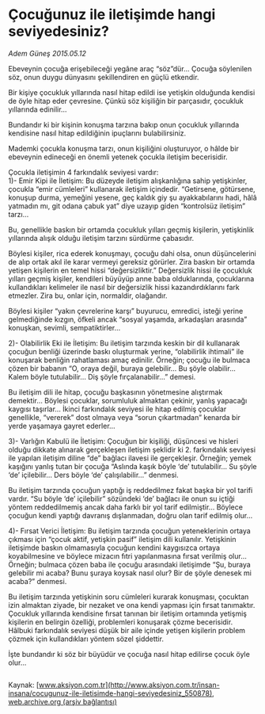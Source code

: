 # Çocuğunuz ile iletişimde hangi seviyedesiniz?

*Adem Güneş 2015.05.12*

<div class="pNewsDetailMainContent" itemprop="articleBody">
 <p>
  Ebeveynin çocuğa erişebileceği yegâne araç “söz”dür… Çocuğa söylenilen söz, onun duygu dünyasını şekillendiren en güçlü etkendir.
 </p>
 <p>
  Bir kişiye çocukluk yıllarında nasıl hitap edildi ise yetişkin olduğunda kendisi de öyle hitap eder çevresine. Çünkü söz kişiliğin bir parçasıdır, çocukluk yıllarında edinilir…
 </p>
 <p>
  Bundandır ki bir kişinin konuşma tarzına bakıp onun çocukluk yıllarında kendisine nasıl hitap edildiğinin ipuçlarını bulabilirsiniz.
 </p>
 <p>
  Mademki çocukla konuşma tarzı, onun kişiliğini oluşturuyor, o hâlde bir ebeveynin edineceği en önemli yetenek çocukla iletişim becerisidir.
 </p>
 <p>
  Çocukla iletişimin 4 farkındalık seviyesi vardır:
  <br>
   1)- Emir Kipi ile İletişim: Bu düzeyde iletişim alışkanlığına sahip yetişkinler, çocukla “emir cümleleri” kullanarak iletişim içindedir. “Getirsene, götürsene, konuşup durma, yemeğini yesene, geç kaldık giy şu ayakkabılarını hadi, hâlâ yatmadın mı, git odana çabuk yat” diye uzayıp giden “kontrolsüz iletişim” tarzı…
  </br>
 </p>
 <p>
  Bu, genellikle baskın bir ortamda çocukluk yılları geçmiş kişilerin, yetişkinlik yıllarında alışık olduğu iletişim tarzını sürdürme çabasıdır.
 </p>
 <p>
  Böylesi kişiler, rica ederek konuşmayı, çocuğu dahi olsa, onun düşüncelerini de alıp ortak akıl ile karar vermeyi gereksiz görürler. Zira baskın bir ortamda yetişen kişilerin en temel hissi “değersizliktir.” Değersizlik hissi ile çocukluk yılları geçmiş kişiler, kendileri büyüyüp anne baba olduklarında, çocuklarına kullandıkları kelimeler ile nasıl bir değersizlik hissi kazandırdıklarını fark etmezler. Zira bu, onlar için, normaldir, olağandır.
 </p>
 <p>
  Böylesi kişiler “yakın çevrelerine karşı” buyurucu, emredici, isteği yerine gelmediğinde kızgın, öfkeli ancak “sosyal yaşamda, arkadaşları arasında” konuşkan, sevimli, sempatiktirler…
 </p>
 <p>
  2)- Olabilirlik Eki ile İletişim: Bu iletişim tarzında keskin bir dil kullanarak çocuğun benliği üzerinde baskı oluşturmak yerine, “olabilirlik ihtimali” ile konuşarak benliğin rahatlaması amaç edinilir. Örneğin; çocuğu ile bulmaca çözen bir babanın “O, oraya değil, buraya gelebilir… Bu şöyle olabilir… Kalem böyle tutulabilir… Diş şöyle fırçalanabilir...” demesi.
 </p>
 <p>
  Bu iletişim dili ile hitap, çocuğu başkasının yönetmesine alıştırmak demektir… Böylesi çocuklar, sorumluluk almaktan çekinir, yanlış yapacağı kaygısı taşırlar… İkinci farkındalık seviyesi ile hitap edilmiş çocuklar genellikle, “vererek” dost olmaya veya “sorun çıkartmadan” kenarda bir yerde yaşamaya gayret ederler…
 </p>
 <p>
  3)- Varlığın Kabulü ile İletişim: Çocuğun bir kişiliği, düşüncesi ve hisleri olduğu dikkate alınarak gerçekleşen iletişim şeklidir ki 2. farkındalık seviyesi ile yapılan iletişim diline “de” bağlacı ilavesi ile gerçekleşir. Örneğin; yemek kaşığını yanlış tutan bir çocuğa “Aslında kaşık böyle ‘de’ tutulabilir… Su şöyle ‘de’ içilebilir… Ders böyle ‘de’ çalışılabilir…” denmesi.
 </p>
 <p>
  Bu iletişim tarzında çocuğun yaptığı iş reddedilmez fakat başka bir yol tarifi vardır. “Su böyle ‘de’ içilebilir” sözündeki ‘de’ bağlacı ile onun su içtiği yöntem reddedilmemiş ancak daha farklı bir yol tarif edilmiştir… Böylece çocuğun kendi yaptığı davranış dışlanmadan, doğru olan tarif edilmiş olur…
 </p>
 <p>
  4)- Fırsat Verici İletişim: Bu iletişim tarzında çocuğun yeteneklerinin ortaya çıkması için “çocuk aktif, yetişkin pasif” iletişim dili kullanılır. Yetişkinin iletişimde baskın olmamasıyla çocuğun kendini kaygısızca ortaya koyabilmesine ve böylece mizacın fıtri yapılanmasına fırsat verilmiş olur… Örneğin; bulmaca çözen baba ile çocuğu arasındaki iletişimde “Şu, buraya gelebilir mi acaba? Bunu şuraya koysak nasıl olur? Bir de şöyle denesek mi acaba?” denmesi.
 </p>
 <p>
  Bu iletişim tarzında yetişkinin soru cümleleri kurarak konuşması, çocuktan izin almaktan ziyade, bir nezaket ve ona kendi yapması için fırsat tanımaktır. Çocukluk yıllarında kendisine fırsat tanınan bir iletişim ortamında yetişmiş kişilerin en belirgin özelliği, problemleri konuşarak çözme becerisidir. Hâlbuki farkındalık seviyesi düşük bir aile içinde yetişen kişilerin problem çözmek için kullandıkları yöntem sözel şiddettir.
 </p>
 <p>
  İşte bundandır ki söz bir büyüdür ve çocuğa nasıl hitap edilirse çocuk öyle olur...
 </p>
 <p>
  <img alt="" src="http://web.archive.org/web/20150717160444im_/http://medya.aksiyon.com.tr//aksiyon/2015/05/12/568327.jpg "/>
 </p>
</div>


Kaynak: [www.aksiyon.com.tr](http://www.aksiyon.com.tr/insan-insana/cocugunuz-ile-iletisimde-hangi-seviyedesiniz_550878), [web.archive.org (arşiv bağlantısı)](http://web.archive.org/web/20150717160444/http://www.aksiyon.com.tr/insan-insana/cocugunuz-ile-iletisimde-hangi-seviyedesiniz_550878)
